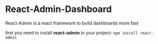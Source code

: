 # React-Admin-Dashboard

React-Admin is a react framework to build dashboards more fast

first you need to install **react-admin** in your project:
`npm install react-admin`


